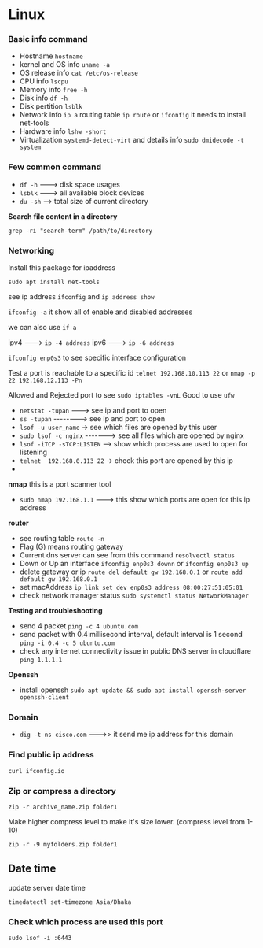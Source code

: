 # Linux

### Basic info command

* Hostname `hostname`
* kernel and OS info `uname -a`
* OS release info `cat /etc/os-release`
* CPU info `lscpu`
* Memory info `free -h`
* Disk info `df -h`
* Disk pertition `lsblk`
* Network info `ip a` routing table `ip route` or `ifconfig` it needs to install net-tools
* Hardware info `lshw -short`
* Virtualization `systemd-detect-virt` and details info `sudo dmidecode -t system`

### Few common command

* `df -h` ---> disk space usages
* `lsblk` ---> all available block devices
* `du -sh` --> total size of current directory

**Search file content in a directory**
```shell
grep -ri "search-term" /path/to/directory
```

### Networking

Install this package for ipaddress
```shell
sudo apt install net-tools
```
see ip address `ifconfig`  and `ip address show`

`ifconfig -a` it show all of enable and disabled addresses

we can also use `if a`

ipv4 ---> `ip -4 address` ipv6 ---> `ip -6 address`

`ifconfig enp0s3` to see specific interface configuration

Test a port is reachable to a specific id `telnet 192.168.10.113 22` or `nmap -p 22 192.168.12.113 -Pn`

Allowed and Rejected port to see `sudo iptables -vnL` Good to use `ufw`

* `netstat -tupan` ---> see ip and port to open
* `ss -tupan` --------> see ip and port to open
* `lsof -u user_name` -> see which files are opened by this user
* `sudo lsof -c nginx` -------> see all files which are opened by nginx
* `lsof -iTCP -sTCP:LISTEN` --> show which process are used to open for listening
* `telnet  192.168.0.113 22` -> check this port are opened by this ip
* 
**nmap** this is a port scanner tool
* `sudo nmap 192.168.1.1` ---> this show which ports are open for this ip address

**router**

* see routing table `route -n` 
* Flag (G) means routing gateway
* Current dns server can see from this command `resolvectl status`
* Down or Up an interface `ifconfig enp0s3 downn` or `ifconfig enp0s3 up` 
* delete gateway or ip `route del default gw 192.168.0.1` or `route add default gw 192.168.0.1`
* set macAddress `ip link set dev enp0s3 address 08:00:27:51:05:01`
* check network manager status `sudo systemctl status NetworkManager`

**Testing and troubleshooting**

* send 4 packet `ping -c 4 ubuntu.com`
* send packet with 0.4 millisecond interval, default interval is 1 second `ping -i 0.4 -c 5 ubuntu.com`
* check any internet connectivity issue in public DNS server in cloudflare `ping 1.1.1.1`

**Openssh**

* install openssh `sudo apt update && sudo apt install openssh-server openssh-client`

### Domain

* `dig -t ns cisco.com` --->> it send me ip address for this domain

### Find public ip address
```shell
curl ifconfig.io
```


### Zip or compress a directory
```shell
zip -r archive_name.zip folder1
```

Make higher compress level to make it's size lower. (compress level from 1-10)
```shell
zip -r -9 myfolders.zip folder1
```

## Date time

update server date time
```shell
timedatectl set-timezone Asia/Dhaka
```

### Check which process are used this port 
```shell
sudo lsof -i :6443
```

